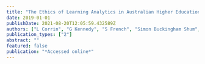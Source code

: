 ```yaml
---
title: "The Ethics of Learning Analytics in Australian Higher Education"
date: 2019-01-01
publishDate: 2021-08-20T12:05:59.432589Z
authors: ["L Corrin", "G Kennedy", "S French", "Simon Buckingham Shum", "Kirsty Kitto", "A Pardo", " ..."]
publication_types: ["2"]
abstract: ""
featured: false
publication: "*Accessed online*"
---
```


